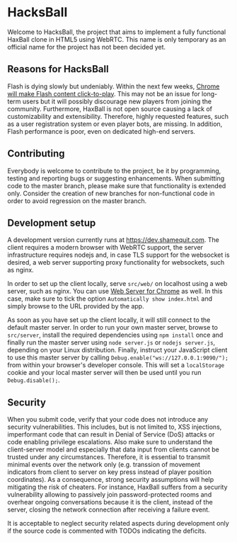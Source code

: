 # HacksBall
Welcome to HacksBall, the project that aims to implement a fully functional HaxBall clone in HTML5 using WebRTC. This name is only temporary as an official name for the project has not been decided yet.

## Reasons for HacksBall
Flash is dying slowly but undeniably. Within the next few weeks, [Chrome will make Flash content click-to-play](https://blog.google/products/chrome/flash-and-chrome/). This may not be an issue for long-term users but it will possibly discourage new players from joining the community. Furthermore, HaxBall is not open source causing a lack of customizability and extensibility. Therefore, highly requested features, such as a user registration system or even player bots, are missing. In addition, Flash performance is poor, even on dedicated high-end servers.

## Contributing
Everybody is welcome to contribute to the project, be it by programming, testing and reporting bugs or suggesting enhancements.
When submitting code to the master branch, please make sure that functionality is extended only. Consider the creation of new branches for non-functional code in order to avoid regression on the master branch.

## Development setup
A development version currently runs at https://dev.shamequit.com. The client requires a modern browser with WebRTC support, the server infrastructure requires nodejs and, in case TLS support for the websocket is desired, a web server supporting proxy functionality for websockets, such as nginx.

In order to set up the client locally, serve `src/web/` on localhost using a web server, such as nginx. You can use [Web Server for Chrome](https://chrome.google.com/webstore/detail/ofhbbkphhbklhfoeikjpcbhemlocgigb) as well. In this case, make sure to tick the option `Automatically show index.html` and simply browse to the URL provided by the app.

As soon as you have set up the client locally, it will still connect to the default master server. In order to run your own master server, browse to `src/server`, install the required dependencies using `npm install` once and finally run the master server using `node server.js` or `nodejs server.js`, depending on your Linux distribution. Finally, instruct your JavaScript client to use this master server by calling `Debug.enable("ws://127.0.0.1:9090/");` from within your browser's developer console. This will set a `localStorage` cookie and your local master server will then be used until you run `Debug.disable();`.

## Security
When you submit code, verify that your code does not introduce any security vulnerabilities. This includes, but is not limited to, XSS injections, imperformant code that can result in Denial of Service (DoS) attacks or code enabling privilege escalations. Also make sure to understand the client-server model and especially that data input from clients cannot be trusted under any circumstances. Therefore, it is essential to transmit minimal events over the network only (e.g. transsion of movement indicators from client to server on key press instead of player position coordinates). As a consequence, strong security assumptions will help mitigating the risk of cheaters. For instance, HaxBall suffers from a security vulnerability allowing to passively join password-protected rooms and overhear ongoing conversations because it is the client, instead of the server, closing the network connection after receiving a failure event.

It is acceptable to neglect security related aspects during development only if the source code is commented with TODOs indicating the deficits.
